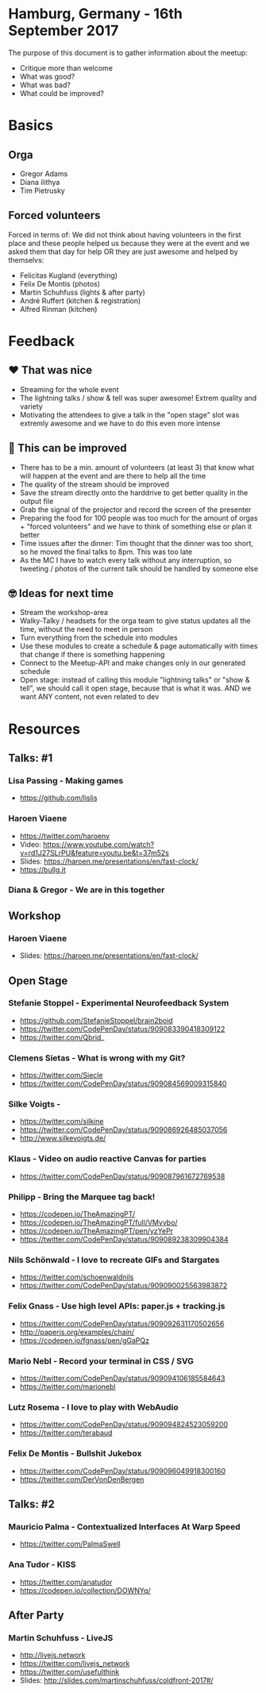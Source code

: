 # Hamburg, Germany - 16th September 2017

The purpose of this document is to gather information about the meetup:

* Critique more than welcome
* What was good? 
* What was bad? 
* What could be improved? 

# Basics

## Orga

* Gregor Adams
* Diana ilithya
* Tim Pietrusky

## Forced volunteers

Forced in terms of: We did not think about having volunteers in the first place and these people helped us because they were at the event and we asked them that day for help OR they are just awesome and helped by themselvs:

* Felicitas Kugland (everything)
* Felix De Montis (photos)
* Martin Schuhfuss (lights & after party)
* André Ruffert (kitchen & registration)
* Alfred Rinman (kitchen)



# Feedback

## ❤️ That was nice
* Streaming for the whole event
* The lightning talks / show & tell was super awesome! Extrem quality and variety
* Motivating the attendees to give a talk in the "open stage" slot was extremly awesome and we have to do this even more intense



## 🤔 This can be improved
* There has to be a min. amount of volunteers (at least 3) that know what will happen at the event and are there to help all the time
* The quality of the stream should be improved
* Save the stream directly onto the harddrive to get better quality in the output file
* Grab the signal of the projector and record the screen of the presenter
* Preparing the food for 100 people was too much for the amount of orgas + "forced volunteers" and we have to think of something else or plan it better
* Time issues after the dinner: Tim thought that the dinner was too short, so he moved the final talks to 8pm. This was too late
* As the MC I have to watch every talk without any interruption, so tweeting / photos of the current talk should be handled by someone else


## 🤓 Ideas for next time
* Stream the workshop-area
* Walky-Talky / headsets for the orga team to give status updates all the time, without the need to meet in person
* Turn everything from the schedule into modules
* Use these modules to create a schedule & page automatically with times that change if there is something happening
* Connect to the Meetup-API and make changes only in our generated schedule
* Open stage: instead of calling this module "lightning talks" or "show & tell", we should call it open stage, because that is what it was. AND we want ANY content, not even related to dev


# Resources

## Talks: #1

### Lisa Passing - Making games

* https://github.com/lislis

### Haroen Viaene

* https://twitter.com/haroenv
* Video: https://www.youtube.com/watch?v=rd1J27SLrPU&feature=youtu.be&t=37m52s
* Slides: https://haroen.me/presentations/en/fast-clock/
* https://bullg.it

### Diana & Gregor - We are in this together



## Workshop

### Haroen Viaene

* Slides: https://haroen.me/presentations/en/fast-clock/



## Open Stage

### Stefanie Stoppel - Experimental Neurofeedback System
* https://github.com/StefanieStoppel/brain2boid
* https://twitter.com/CodePenDay/status/909083390418309122
* https://twitter.com/Qbrid_


### Clemens Sietas - What is wrong with my Git? 
* https://twitter.com/Siecle
* https://twitter.com/CodePenDay/status/909084569009315840


### Silke Voigts - 
* https://twitter.com/silkine
* https://twitter.com/CodePenDay/status/909086926485037056
* http://www.silkevoigts.de/


### Klaus - Video on audio reactive Canvas for parties
* https://twitter.com/CodePenDay/status/909087961672769538


### Philipp - Bring the Marquee tag back! 
* https://codepen.io/TheAmazingPT/
* https://codepen.io/TheAmazingPT/full/VMvvbo/
* https://codepen.io/TheAmazingPT/pen/yzYePr
* https://twitter.com/CodePenDay/status/909089238309904384


### Nils Schönwald - I love to recreate GIFs and Stargates
* https://twitter.com/schoenwaldnils
* https://twitter.com/CodePenDay/status/909090025563983872


### Felix Gnass - Use high level APIs: paper.js + tracking.js
* https://twitter.com/CodePenDay/status/909092631170502656
* http://paperjs.org/examples/chain/
* https://codepen.io/fgnass/pen/gGaPQz


### Mario Nebl - Record your terminal in CSS / SVG
* https://twitter.com/CodePenDay/status/909094106185584643
* https://twitter.com/marionebl


### Lutz Rosema - I love to play with WebAudio
* https://twitter.com/CodePenDay/status/909094824523059200
* https://twitter.com/terabaud


### Felix De Montis - Bullshit Jukebox
* https://twitter.com/CodePenDay/status/909096049918300160
* https://twitter.com/DerVonDenBergen



## Talks: #2

### Mauricio Palma - Contextualized Interfaces At Warp Speed

* https://twitter.com/PalmaSwell


### Ana Tudor - KISS

* https://twitter.com/anatudor
* https://codepen.io/collection/DOWNYq/



## After Party

### Martin Schuhfuss - LiveJS

* http://livejs.network
* https://twitter.com/livejs_network
* https://twitter.com/usefulthink
* Slides: http://slides.com/martinschuhfuss/coldfront-2017#/
